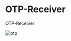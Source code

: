 # OTP-Receiver
OTP-Receiver

![otp](https://user-images.githubusercontent.com/36407710/83994153-2b3d6b00-a973-11ea-8774-e706967cc4d8.png)
